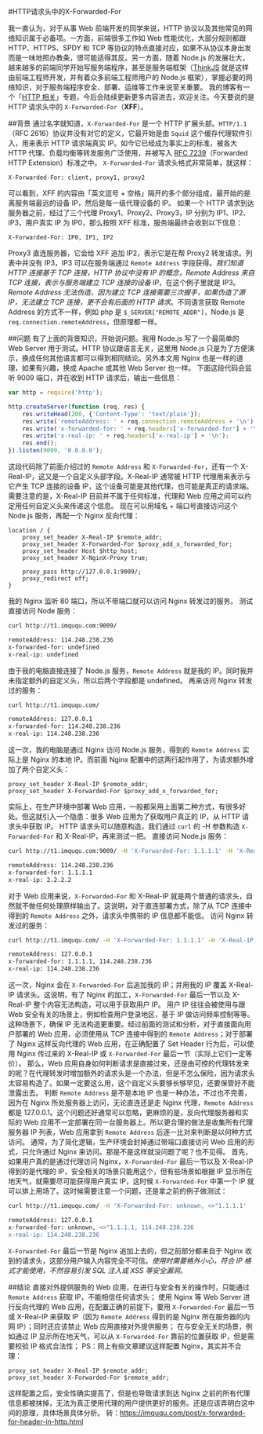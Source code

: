 #HTTP请求头中的X-Forwarded-For

我一直认为，对于从事 Web 前端开发的同学来说，HTTP 协议以及其他常见的网络知识属于必备项。一方面，前端很多工作如 Web 性能优化，大部分规则都跟 HTTP、HTTPS、SPDY 和 TCP 等协议的特点直接对应，如果不从协议本身出发而是一味地照办教条，很可能适得其反。另一方面，随着 Node.js 的发展壮大，越来越多的前端同学开始写服务端程序，甚至是服务端框架（[ThinkJS](http://thinkjs.org/) 就是这样由前端工程师开发，并有着众多前端工程师用户的 Node.js 框架），掌握必要的网络知识，对于服务端程序安全、部署、运维等工作来说至关重要。
我的博客有一个「[HTTP 相关](https://imququ.com/series.html#toc-7)」专题，今后会陆续更新更多内容进去，欢迎关注。今天要说的是 HTTP 请求头中的 `X-Forwarded-For`（**XFF**）。

##背景
通过名字就知道，`X-Forwarded-For` 是一个 HTTP 扩展头部。`HTTP/1.1`（RFC 2616）协议并没有对它的定义，它最开始是由 `Squid` 这个缓存代理软件引入，用来表示 HTTP 请求端真实 IP。如今它已经成为事实上的标准，被各大 HTTP 代理、负载均衡等转发服务广泛使用，并被写入 [RFC 7239](http://tools.ietf.org/html/rfc7239)（Forwarded HTTP Extension）标准之中。
`X-Forwarded-For` 请求头格式非常简单，就这样：
```
X-Forwarded-For: client, proxy1, proxy2
```
可以看到，XFF 的内容由「英文逗号 + 空格」隔开的多个部分组成，最开始的是离服务端最远的设备 IP，然后是每一级代理设备的 IP。
如果一个 HTTP 请求到达服务器之前，经过了三个代理 Proxy1、Proxy2、Proxy3，IP 分别为 IP1、IP2、IP3，用户真实 IP 为 IP0，那么按照 XFF 标准，服务端最终会收到以下信息：
```
X-Forwarded-For: IP0, IP1, IP2
```
Proxy3 直连服务器，它会给 XFF 追加 IP2，表示它是在帮 Proxy2 转发请求。列表中并没有 IP3，IP3 可以在服务端通过 `Remote Address` 字段获得。*我们知道 HTTP 连接基于 TCP 连接，HTTP 协议中没有 IP 的概念，Remote Address 来自 TCP 连接，表示与服务端建立 TCP 连接的设备 IP*，在这个例子里就是 IP3。
*Remote Address 无法伪造，因为建立 TCP 连接需要三次握手，如果伪造了源 IP，无法建立 TCP 连接，更不会有后面的 HTTP 请求*。不同语言获取 Remote Address 的方式不一样，例如 php 是 `$_SERVER["REMOTE_ADDR"]`，Node.js 是 `req.connection.remoteAddress`，但原理都一样。

##问题
有了上面的背景知识，开始说问题。我用 Node.js 写了一个最简单的 Web Server 用于测试。HTTP 协议跟语言无关，这里用 Node.js 只是为了方便演示，换成任何其他语言都可以得到相同结论。另外本文用 Nginx 也是一样的道理，如果有兴趣，换成 Apache 或其他 Web Server 也一样。
下面这段代码会监听 9009 端口，并在收到 HTTP 请求后，输出一些信息：
```js
var http = require('http');

http.createServer(function (req, res) {
    res.writeHead(200, {'Content-Type': 'text/plain'});
    res.write('remoteAddress: ' + req.connection.remoteAddress + '\n');
    res.write('x-forwarded-for: ' + req.headers['x-forwarded-for'] + '\n');
    res.write('x-real-ip: ' + req.headers['x-real-ip'] + '\n');
    res.end();
}).listen(9009, '0.0.0.0');
```
这段代码除了前面介绍过的 `Remote Address` 和 `X-Forwarded-For`，还有一个 X-Real-IP，这又是一个自定义头部字段。X-Real-IP 通常被 HTTP 代理用来表示与它产生 TCP 连接的设备 IP，这个设备可能是其他代理，也可能是真正的请求端。需要注意的是，X-Real-IP 目前并不属于任何标准，代理和 Web 应用之间可以约定用任何自定义头来传递这个信息。
现在可以用域名 + 端口号直接访问这个 Node.js 服务，再配一个 Nginx 反向代理：
```
location / {
    proxy_set_header X-Real-IP $remote_addr;
    proxy_set_header X-Forwarded-For $proxy_add_x_forwarded_for;
    proxy_set_header Host $http_host;
    proxy_set_header X-NginX-Proxy true;

    proxy_pass http://127.0.0.1:9009/;
    proxy_redirect off;
}
```
我的 Nginx 监听 80 端口，所以不带端口就可以访问 Nginx 转发过的服务。
测试直接访问 Node 服务：
```bash
curl http://t1.imququ.com:9009/

remoteAddress: 114.248.238.236
x-forwarded-for: undefined
x-real-ip: undefined
```
由于我的电脑直接连接了 Node.js 服务，`Remote Address` 就是我的 IP。同时我并未指定额外的自定义头，所以后两个字段都是 undefined。
再来访问 Nginx 转发过的服务：
```bash
curl http://t1.imququ.com/

remoteAddress: 127.0.0.1
x-forwarded-for: 114.248.238.236
x-real-ip: 114.248.238.236
```
这一次，我的电脑是通过 Nginx 访问 Node.js 服务，得到的 `Remote Address` 实际上是 Nginx 的本地 IP。而前面 Nginx 配置中的这两行起作用了，为请求额外增加了两个自定义头：
```
proxy_set_header X-Real-IP $remote_addr;
proxy_set_header X-Forwarded-For $proxy_add_x_forwarded_for;
```
实际上，在生产环境中部署 Web 应用，一般都采用上面第二种方式，有很多好处。但这就引入一个隐患：很多 Web 应用为了获取用户真正的 IP，从 HTTP 请求头中获取 IP。
HTTP 请求头可以随意构造，我们通过 `curl` 的 -H 参数构造 `X-Forwarded-For` 和 X-Real-IP，再来测试一把。
直接访问 Node.js 服务：
```bash
curl http://t1.imququ.com:9009/ -H 'X-Forwarded-For: 1.1.1.1' -H 'X-Real-IP: 2.2.2.2'

remoteAddress: 114.248.238.236
x-forwarded-for: 1.1.1.1
x-real-ip: 2.2.2.2
```
对于 Web 应用来说，`X-Forwarded-For` 和 X-Real-IP 就是两个普通的请求头，自然就不做任何处理原样输出了。这说明，对于直连部署方式，除了从 TCP 连接中得到的 `Remote Address` 之外，请求头中携带的 IP 信息都不能信。
访问 Nginx 转发过的服务：
```bash
curl http://t1.imququ.com/ -H 'X-Forwarded-For: 1.1.1.1' -H 'X-Real-IP: 2.2.2.2'

remoteAddress: 127.0.0.1
x-forwarded-for: 1.1.1.1, 114.248.238.236
x-real-ip: 114.248.238.236
```
这一次，Nginx 会在 `X-Forwarded-For` 后追加我的 IP；并用我的 IP 覆盖 X-Real-IP 请求头。这说明，有了 Nginx 的加工，`X-Forwarded-For` 最后一节以及 X-Real-IP 整个内容无法构造，可以用于获取用户 IP。
用户 IP 往往会被使用与跟 Web 安全有关的场景上，例如检查用户登录地区，基于 IP 做访问频率控制等等。这种场景下，确保 IP 无法构造更重要。经过前面的测试和分析，对于直接面向用户部署的 Web 应用，必须使用从 TCP 连接中得到的 `Remote Address`；对于部署了 Nginx 这样反向代理的 Web 应用，在正确配置了 Set Header 行为后，可以使用 Nginx 传过来的 X-Real-IP 或 `X-Forwarded-For` 最后一节（实际上它们一定等价）。
那么，Web 应用自身如何判断请求是直接过来，还是由可控的代理转发来的呢？在代理转发时增加额外的请求头是一个办法，但是不怎么保险，因为请求头太容易构造了。如果一定要这么用，这个自定义头要够长够罕见，还要保管好不能泄露出去。
判断 `Remote Address` 是不是本地 IP 也是一种办法，不过也不完善，因为在 Nginx 所处服务器上访问，无论直连还是走 Nginx 代理，`Remote Address` 都是 127.0.0.1。这个问题还好通常可以忽略，更麻烦的是，反向代理服务器和实际的 Web 应用不一定部署在同一台服务器上。所以更合理的做法是收集所有代理服务器 IP 列表，Web 应用拿到 `Remote Address` 后逐一比对来判断是以何种方式访问。
通常，为了简化逻辑，生产环境会封掉通过带端口直接访问 Web 应用的形式，只允许通过 Nginx 来访问。那是不是这样就没问题了呢？也不见得。
首先，如果用户真的是通过代理访问 Nginx，`X-Forwarded-For` 最后一节以及 X-Real-IP 得到的是代理的 IP，安全相关的场景只能用这个，但有些场景如根据 IP 显示所在地天气，就需要尽可能获得用户真实 IP，这时候 `X-Forwarded-For` 中第一个 IP 就可以排上用场了。这时候需要注意一个问题，还是拿之前的例子做测试：
```bash
curl http://t1.imququ.com/ -H 'X-Forwarded-For: unknown, <>"1.1.1.1'

remoteAddress: 127.0.0.1
x-forwarded-for: unknown, <>"1.1.1.1, 114.248.238.236
x-real-ip: 114.248.238.236
```
`X-Forwarded-For` 最后一节是 Nginx 追加上去的，但之前部分都来自于 Nginx 收到的请求头，这部分用户输入内容完全不可信。*使用时需要格外小心，符合 IP 格式才能使用，不然容易引发 SQL 注入或 XSS 等安全漏洞。*

##结论
直接对外提供服务的 Web 应用，在进行与安全有关的操作时，只能通过 `Remote Address` 获取 IP，不能相信任何请求头；
使用 Nginx 等 Web Server 进行反向代理的 Web 应用，在配置正确的前提下，要用 `X-Forwarded-For` 最后一节 或 X-Real-IP 来获取 IP（因为 `Remote Address` 得到的是 Nginx 所在服务器的内网 IP）；同时还应该禁止 Web 应用直接对外提供服务；
在与安全无关的场景，例如通过 IP 显示所在地天气，可以从 `X-Forwarded-For` 靠前的位置获取 IP，但是需要校验 IP 格式合法性；
PS：网上有些文章建议这样配置 Nginx，其实并不合理：
```
proxy_set_header X-Real-IP $remote_addr;
proxy_set_header X-Forwarded-For $remote_addr;
```
这样配置之后，安全性确实提高了，但是也导致请求到达 Nginx 之前的所有代理信息都被抹掉，无法为真正使用代理的用户提供更好的服务。还是应该弄明白这中间的原理，具体场景具体分析。
转：https://imququ.com/post/x-forwarded-for-header-in-http.html


